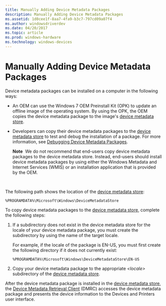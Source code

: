 ```yaml
---
title: Manually Adding Device Metadata Packages
description: Manually Adding Device Metadata Packages
ms.assetid: 1d0cee1f-8aa7-4fa9-b3c7-797cd09a07f4
ms.author: windowsdriverdev
ms.date: 04/20/2017
ms.topic: article
ms.prod: windows-hardware
ms.technology: windows-devices
---
```


# Manually Adding Device Metadata Packages


Device metadata packages can be installed on a computer in the following ways:

-   An OEM can use the Windows 7 OEM Preinstall Kit (OPK) to update an offline image of the operating system. By using the OPK, the OEM copies the device metadata package to the image's [device metadata store](device-metadata-store.md).

-   Developers can copy their device metadata packages to the [device metadata store](device-metadata-store.md) to test and debug the installation of a package. For more information, see [Debugging Device Metadata Packages](debugging-device-metadata-packages.md).

    **Note**  We do not recommend that end-users copy device metadata packages to the device metadata store. Instead, end-users should install device metadata packages by using either the Windows Metadata and Internet Services (WMIS) or an installation application that is provided by the OEM.

     

The following path shows the location of the [device metadata store](device-metadata-store.md):

```
%PROGRAMDATA%\Microsoft\Windows\DeviceMetadataStore
```

To copy device metadata packages to the [device metadata store](device-metadata-store.md), complete the following steps:

1.  If a subdirectory does not exist in the device metadata store for the locale of your device metadata package, you must create the subdirectory by using the name of the target locale.

    For example, if the locale of the package is EN-US, you must first create the following directory if it does not currently exist:

    ```
    %PROGRAMDATA%\Microsoft\Windows\DeviceMetadataStore\EN-US
    ```

2.  Copy your device metadata package to the appropriate *&lt;locale&gt;* subdirectory of the [device metadata store](device-metadata-store.md).

After the device metadata package is installed in the [device metadata store](device-metadata-store.md), the [Device Metadata Retrieval Client](device-metadata-retrieval-client.md) (DMRC) accesses the device metadata package and presents the device information to the Devices and Printers user interface.

 

 





